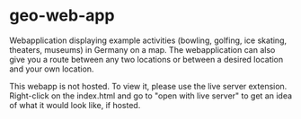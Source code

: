 # geo-web-app
 Webapplication displaying example activities (bowling, golfing, ice skating, theaters, museums) in Germany on a map. The webapplication can also give you a route between any two locations or between a desired location and your own location. 

 This webapp is not hosted. To view it, please use the live server extension.
 Right-click on the index.html and go to "open with live server" to get an idea of what it would look like, if hosted.
